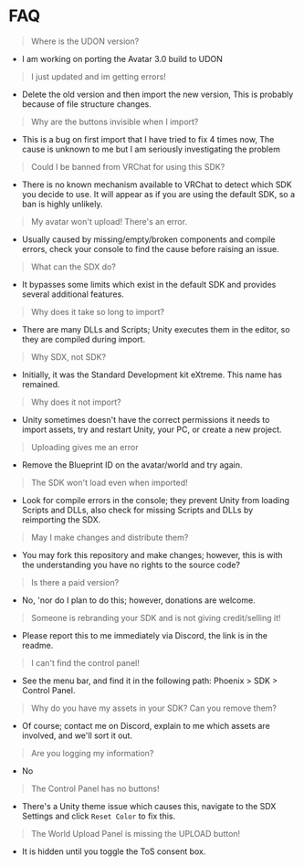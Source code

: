# FAQ

> Where is the UDON version?  
- I am working on porting the Avatar 3.0 build to UDON  

> I just updated and im getting errors!  
- Delete the old version and then import the new version, This is probably because of file structure changes.  

> Why are the buttons invisible when I import?  
- This is a bug on first import that I have tried to fix 4 times now, The cause is unknown to me but I am seriously investigating the problem  

> Could I be banned from VRChat for using this SDK?  
- There is no known mechanism available to VRChat to detect which SDK you decide to use. It will appear as if you are using the default SDK, so a ban is highly unlikely.

> My avatar won't upload! There's an error.  
- Usually caused by missing/empty/broken components and compile errors, check your console to find the cause before raising an issue.

> What can the SDX do?  
- It bypasses some limits which exist in the default SDK and provides several additional features.

> Why does it take so long to import?  
- There are many DLLs and Scripts; Unity executes them in the editor, so they are compiled during import.

> Why SDX,  not SDK?  
- Initially, it was the Standard Development kit eXtreme. This name has remained.

> Why does it not import?  
- Unity sometimes doesn't have the correct permissions it needs to import assets, try and restart Unity, your PC, or create a new project.

> Uploading gives me an error  
- Remove the Blueprint ID on the avatar/world and try again.

> The SDK won't load even when imported!  
- Look for compile errors in the console; they prevent Unity from loading Scripts and DLLs, also check for missing Scripts and DLLs by reimporting the SDX.

> May I make changes and distribute them?  
- You may fork this repository and make changes; however, this is with the understanding you have no rights to the source code?

> Is there a paid version?  
- No, 'nor do I plan to do this; however, donations are welcome.

> Someone is rebranding your SDK and is not giving credit/selling it!  
- Please report this to me immediately via Discord, the link is in the readme.

> I can't find the control panel!  
- See the menu bar, and find it in the following path: Phoenix > SDK > Control Panel.

> Why do you have my assets in your SDK? Can you remove them?  
- Of course; contact me on Discord, explain to me which assets are involved, and we'll sort it out.

> Are you logging my information?  
- No

> The Control Panel has no buttons!  
- There's a Unity theme issue which causes this, navigate to the SDX Settings and click `Reset Color` to fix this.

> The World Upload Panel is missing the UPLOAD button!  
- It is hidden until you toggle the ToS consent box.
